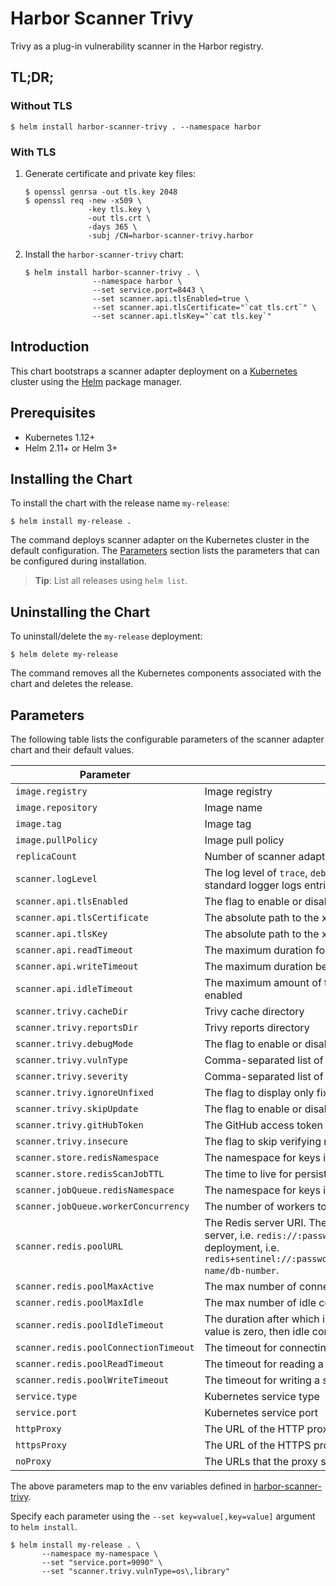 # Harbor Scanner Trivy

Trivy as a plug-in vulnerability scanner in the Harbor registry.

## TL;DR;

### Without TLS

```
$ helm install harbor-scanner-trivy . --namespace harbor
```

### With TLS

1. Generate certificate and private key files:
   ```
   $ openssl genrsa -out tls.key 2048
   $ openssl req -new -x509 \
                 -key tls.key \
                 -out tls.crt \
                 -days 365 \
                 -subj /CN=harbor-scanner-trivy.harbor
   ```
2. Install the `harbor-scanner-trivy` chart:
   ```
   $ helm install harbor-scanner-trivy . \
                  --namespace harbor \
                  --set service.port=8443 \
                  --set scanner.api.tlsEnabled=true \
                  --set scanner.api.tlsCertificate="`cat tls.crt`" \
                  --set scanner.api.tlsKey="`cat tls.key`"
   ```

## Introduction

This chart bootstraps a scanner adapter deployment on a [Kubernetes](http://kubernetes.io) cluster using the
[Helm](https://helm.sh) package manager.

## Prerequisites

- Kubernetes 1.12+
- Helm 2.11+ or Helm 3+

## Installing the Chart

To install the chart with the release name `my-release`:

```
$ helm install my-release .
```

The command deploys scanner adapter on the Kubernetes cluster in the default configuration. The [Parameters](#parameters)
section lists the parameters that can be configured during installation.

> **Tip**: List all releases using `helm list`.

## Uninstalling the Chart

To uninstall/delete the `my-release` deployment:

```
$ helm delete my-release
```

The command removes all the Kubernetes components associated with the chart and deletes the release.

## Parameters

The following table lists the configurable parameters of the scanner adapter chart and their default values.

|                 Parameter             |                                Description                              |    Default     |
|---------------------------------------|-------------------------------------------------------------------------|----------------|
| `image.registry`                      | Image registry                                                          | `docker.io`    |
| `image.repository`                    | Image name                                                              | `aquasec/harbor-scanner-trivy` |
| `image.tag`                           | Image tag                                                               | `{TAG_NAME}`   |
| `image.pullPolicy`                    | Image pull policy                                                       | `IfNotPresent` |
| `replicaCount`                        | Number of scanner adapter Pods to run                                   | `1`            |
| `scanner.logLevel`                    | The log level of `trace`, `debug`, `info`, `warn`, `warning`, `error`, `fatal` or `panic`. The standard logger logs entries with that level or anything above it | `info` |
| `scanner.api.tlsEnabled`              | The flag to enable or disable TLS for HTTP                              | `true`         |
| `scanner.api.tlsCertificate`          | The absolute path to the x509 certificate file                          |                |
| `scanner.api.tlsKey`                  | The absolute path to the x509 private key file                          |                |
| `scanner.api.readTimeout`             | The maximum duration for reading the entire request, including the body | `15s`          |
| `scanner.api.writeTimeout`            | The maximum duration before timing out writes of the response           | `15s`          |
| `scanner.api.idleTimeout`             | The maximum amount of time to wait for the next request when keep-alives are enabled | `60s` |
| `scanner.trivy.cacheDir`              | Trivy cache directory                                                   | `/home/scanner/.cache/trivy`   |
| `scanner.trivy.reportsDir`            | Trivy reports directory                                                 | `/home/scanner/.cache/reports` |
| `scanner.trivy.debugMode`             | The flag to enable or disable Trivy debug mode                          | `false` |
| `scanner.trivy.vulnType`              | Comma-separated list of vulnerability types. Possible values are `os` and `library`. | `os,library` |
| `scanner.trivy.severity`              | Comma-separated list of vulnerabilities severities to be displayed      | `UNKNOWN,LOW,MEDIUM,HIGH,CRITICAL` |
| `scanner.trivy.ignoreUnfixed`         | The flag to display only fixed vulnerabilities                          | `false`        |
| `scanner.trivy.skipUpdate`            | The flag to enable or disable Trivy DB downloads from GitHub            | `false`        |
| `scanner.trivy.gitHubToken`           | The GitHub access token to download Trivy DB                            |      |
| `scanner.trivy.insecure`              | The flag to skip verifying registry certificate                         | `false` |
| `scanner.store.redisNamespace`        | The namespace for keys in the Redis store                               | `harbor.scanner.trivy:store`       |
| `scanner.store.redisScanJobTTL`       | The time to live for persisting scan jobs and associated scan reports   | `1h` |
| `scanner.jobQueue.redisNamespace`     | The namespace for keys in the scan jobs queue backed by Redis           | `harbor.scanner.trivy:job-queue`   |
| `scanner.jobQueue.workerConcurrency`  | The number of workers to spin-up for a jobs queue                       | `1`  |
| `scanner.redis.poolURL`               | The Redis server URI. The URI supports schemas to connect to a standalone Redis server, i.e. `redis://:password@standalone_host:port/db-number` and Redis Sentinel deployment, i.e. `redis+sentinel://:password@sentinel_host1:port1,sentinel_host2:port2/monitor-name/db-number`. |
| `scanner.redis.poolMaxActive`         | The max number of connections allocated by the Redis connection pool    | `5`  |
| `scanner.redis.poolMaxIdle`           | The max number of idle connections in the Redis connection pool         | `5`  |
| `scanner.redis.poolIdleTimeout`       | The duration after which idle connections to the Redis server are closed. If the value is zero, then idle connections are not closed. | `5m` |
| `scanner.redis.poolConnectionTimeout` | The timeout for connecting to the Redis server       | `1s` |
| `scanner.redis.poolReadTimeout`       | The timeout for reading a single Redis command reply | `1s` |
| `scanner.redis.poolWriteTimeout`      | The timeout for writing a single Redis command       | `1s` |
| `service.type`                        | Kubernetes service type                                                 | `ClusterIP` |
| `service.port`                        | Kubernetes service port                                                 | `8080`      |
| `httpProxy`                           | The URL of the HTTP proxy server                                        |     |
| `httpsProxy`                          | The URL of the HTTPS proxy server                                       |     |
| `noProxy`                             | The URLs that the proxy settings do not apply to                        |     |

The above parameters map to the env variables defined in [harbor-scanner-trivy](https://github.com/aquasecurity/harbor-scanner-trivy#configuration).

Specify each parameter using the `--set key=value[,key=value]` argument to `helm install`.

```
$ helm install my-release . \
       --namespace my-namespace \
       --set "service.port=9090" \
       --set "scanner.trivy.vulnType=os\,library"
```
